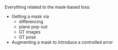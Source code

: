 Everything related to the mask-based loss:
- Getting a mask via
  - differencing
  - plane pop-out
  - GT images
  - GT pose
- Augmenting a mask to introduce a controlled error 